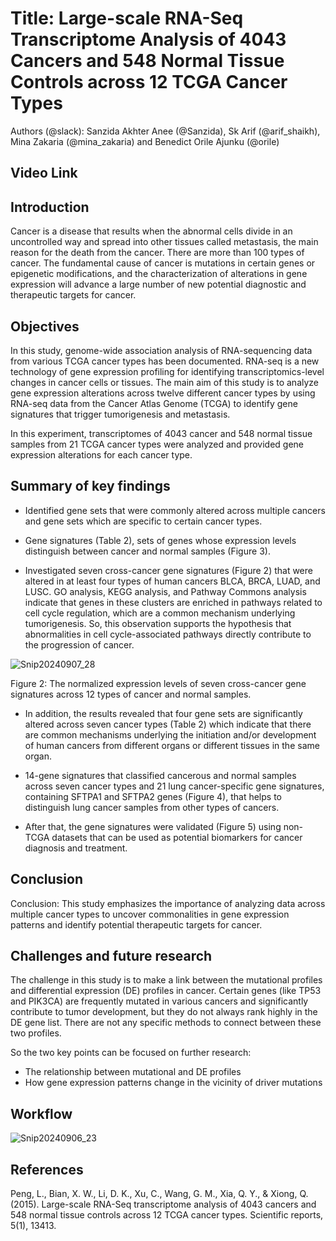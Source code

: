 
# Title: Large-scale RNA-Seq Transcriptome Analysis of 4043 Cancers and 548 Normal Tissue Controls across 12 TCGA Cancer Types


Authors (@slack): Sanzida Akhter Anee (@Sanzida), Sk Arif (@arif_shaikh), Mina Zakaria (@mina_zakaria) and Benedict Orile Ajunku (@orile)


## Video Link

## Introduction

Cancer is a disease that results when the abnormal cells divide in an uncontrolled way and spread into other tissues called metastasis, the main reason for the death from the cancer. There are more than 100 types of cancer. The fundamental cause of cancer is mutations in certain genes or epigenetic modifications, and the characterization of alterations in gene expression will advance a large number of new potential diagnostic and therapeutic targets for cancer. 

## Objectives

In this study, genome-wide association analysis of RNA-sequencing data from various TCGA cancer types has been documented. RNA-seq is a new technology of gene expression profiling for identifying transcriptomics-level changes in cancer cells or tissues. The main aim of this study is to analyze gene expression alterations across twelve different cancer types by using RNA-seq data from the Cancer Atlas Genome (TCGA) to identify gene signatures that trigger tumorigenesis and metastasis. 

In this experiment,  transcriptomes of 4043 cancer and 548 normal tissue samples from 21 TCGA cancer types were analyzed and provided gene expression alterations for each cancer type. 

## Summary of key findings

- Identified gene sets that were commonly altered across multiple cancers and gene sets which are specific to certain cancer types.

- Gene signatures (Table 2), sets of genes whose expression levels distinguish between cancer and normal samples (Figure 3).

- Investigated seven cross-cancer gene signatures (Figure 2) that were altered in at least four types of human cancers BLCA, BRCA, LUAD, and LUSC. GO analysis, KEGG analysis, and Pathway Commons analysis indicate that genes in these clusters are enriched in pathways related to cell cycle regulation, which are a common mechanism underlying tumorigenesis. So, this observation supports the hypothesis that abnormalities in cell cycle-associated pathways directly contribute to the progression of cancer.
  
![Snip20240907_28](https://github.com/user-attachments/assets/83b5152c-02e7-4a76-8308-339f42caed65)

  


Figure 2: The normalized expression levels of seven cross-cancer gene signatures across 12 types of cancer and normal samples.

- In addition, the results revealed that four gene sets are significantly altered across seven cancer types (Table 2) which indicate that there are common mechanisms underlying the initiation and/or development of human cancers from different organs or different tissues in the same organ.

-  14-gene signatures that classified cancerous and normal samples across seven cancer types and 21 lung cancer-specific gene signatures, containing SFTPA1 and SFTPA2 genes (Figure 4), that helps to distinguish lung cancer samples from other types of cancers. 

- After that, the gene signatures were validated (Figure 5) using non-TCGA datasets that can be used as potential biomarkers for cancer diagnosis and treatment.




## Conclusion

Conclusion: This study emphasizes the importance of analyzing data across multiple cancer types to uncover commonalities in gene expression patterns and identify potential therapeutic targets for cancer.


## Challenges  and future research

The challenge in this study is to make a link between the mutational profiles and differential expression (DE) profiles in cancer. Certain genes (like TP53 and PIK3CA) are frequently mutated in various cancers and significantly contribute to tumor development, but they do not always rank highly in the DE gene list. There are not any specific methods to connect between these two profiles.

So the two key points can be focused on further research:

  - The relationship between mutational and DE profiles
 - How gene expression patterns change in the vicinity of driver mutations

## Workflow

![Snip20240906_23](https://github.com/user-attachments/assets/9ce59f24-eb50-4f70-bd24-d6c03965307d)


## References

Peng, L., Bian, X. W., Li, D. K., Xu, C., Wang, G. M., Xia, Q. Y., & Xiong, Q. (2015). Large-scale RNA-Seq transcriptome analysis of 4043 cancers and 548 normal tissue controls across 12 TCGA cancer types. Scientific reports, 5(1), 13413.

